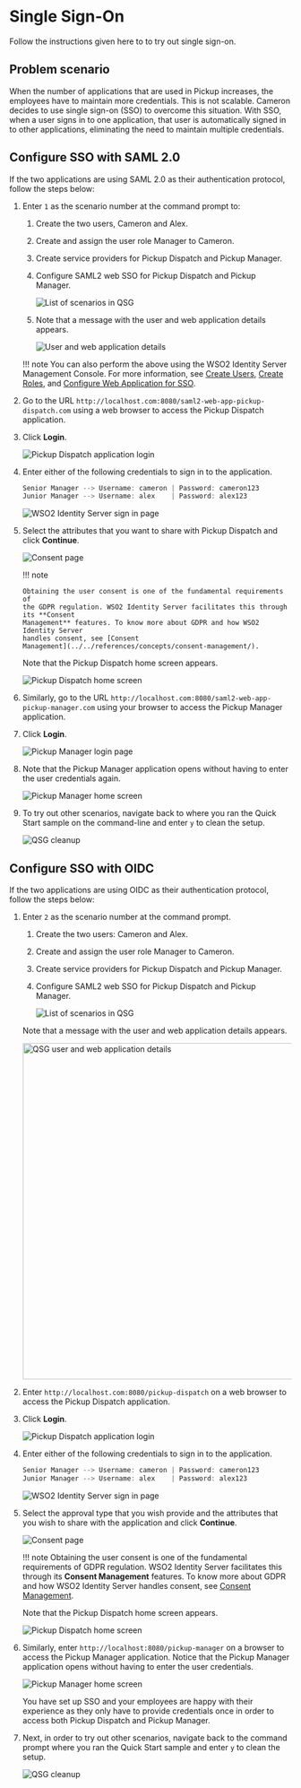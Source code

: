 # Single Sign-On

Follow the instructions given here to to try out single sign-on.

## Problem scenario

When the number of applications that are used in Pickup increases, the
employees have to maintain more credentials. This is not scalable.
Cameron decides to use single sign-on (SSO) to overcome this situation.
With SSO, when a user signs in to one application, that
user is automatically signed in to other applications, eliminating
the need to maintain multiple credentials.

<!-- ![QSG SSO scenario](../../assets/img/get-started/qsg-sso-scenario.png)
 -->


<!-- ![QSG SSO scenario2](../../assets/img/get-started/qsg-sso-scenario2.png) -->


## Configure SSO with SAML 2.0

If the two applications are using SAML 2.0 as their authentication
protocol, follow the steps below:

1.  Enter `1` as the scenario number at the
    command prompt to:

    1.  Create the two users, Cameron and Alex.
    2.  Create and assign the user role Manager to Cameron.
    3.  Create service providers for Pickup Dispatch and Pickup Manager.
    4.  Configure SAML2 web SSO for Pickup Dispatch and Pickup
        Manager.
          
        ![List of scenarios in QSG](../../assets/img/get-started/qsg-configure-sso.png)
        
    5.  Note that a message with the user and web application details
        appears.
          
        ![User and web application details](../../assets/img/get-started/qsg-sso-configure-saml-2.png)


    !!! note
        You can also perform the above using the WSO2 Identity Server Management Console.
        For more information, see [Create Users](../../guides/identity-lifecycles/onboard-overview), [Create Roles](../../guides/identity-lifecycles/add-user-roles/), and [Configure Web Application for SSO](../../guides/login/sso-for-saml/).
    

2.  Go to the URL
    `http://localhost.com:8080/saml2-web-app-pickup-dispatch.com` using
    a web browser to access the Pickup Dispatch application.

3.  Click **Login**.
  
    ![Pickup Dispatch application login](../../assets/img/get-started/qsg-sso-dispatch-login.png)
    
4.  Enter either of the following credentials to sign in to the
    application.

    ``` java
    Senior Manager --> Username: cameron | Password: cameron123
    Junior Manager --> Username: alex    | Password: alex123
    ```

    ![WSO2 Identity Server sign in page](../../assets/img/get-started/qsg-sso-login-credentials.png)

5.  Select the attributes that you want to share with Pickup Dispatch and click
    **Continue**.

    ![Consent page](../../assets/img/get-started/qsg-sso-consent.png)

    !!! note
    
        Obtaining the user consent is one of the fundamental requirements of
        the GDPR regulation. WSO2 Identity Server facilitates this through its **Consent
        Management** features. To know more about GDPR and how WSO2 Identity Server
        handles consent, see [Consent
        Management](../../references/concepts/consent-management/).

    Note that the Pickup Dispatch home screen appears.

    ![Pickup Dispatch home screen](../../assets/img/get-started/qsg-sso-dispatch-home.png)

6.  Similarly, go to the URL
    `http://localhost.com:8080/saml2-web-app-pickup-manager.com` using
    your browser to access the Pickup Manager application.

7.  Click **Login**.
  
    ![Pickup Manager login page](../../assets/img/get-started/qsg-sso-manager-login.png)

8.  Note that the Pickup Manager application opens without having to
    enter the user credentials again.
    
    ![Pickup Manager home screen](../../assets/img/get-started/qsg-sso-manager-home.png)

9.  To try out other scenarios, navigate back to where you ran the Quick
    Start sample on the command-line and enter `y` to clean the setup.
      
    ![QSG cleanup](../../assets/img/get-started/qsg-sso-cleanup.png)

## Configure SSO with OIDC

If the two applications are using OIDC as their authentication protocol,
follow the steps below:

1.  Enter `2` as the scenario number at the command prompt.

    1.  Create the two users: Cameron and Alex.
    2.  Create and assign the user role Manager to Cameron.
    3.  Create service providers for Pickup Dispatch and Pickup Manager.
    4.  Configure SAML2 web SSO for Pickup Dispatch and Pickup Manager.

        ![List of scenarios in QSG](../../assets/img/get-started/qsg-configure-sso.png) 
     
    Note that a message with the user and web application details
    appears.

    <img src="../../assets/img/get-started/qsg-configure-sso-2.png" width="600" alt="QSG user and web application details"/>

2.  Enter `http://localhost.com:8080/pickup-dispatch` on a web browser to access the Pickup Dispatch application.

3.  Click **Login**.
  
    ![Pickup Dispatch application login](../../assets/img/get-started/qsg-sso-dispatch-login.png)
    
4.  Enter either of the following credentials to sign in to the
    application.

    ``` java
    Senior Manager --> Username: cameron | Password: cameron123
    Junior Manager --> Username: alex    | Password: alex123
    ```

    ![WSO2 Identity Server sign in page](../../assets/img/get-started/qsg-sso-login-credentials.png)

5.  Select the approval type that you wish provide and the attributes
    that you wish to share with the application and click **Continue**.
      
    ![Consent page](../../assets/img/get-started/qsg-oidc-consent.png)

    !!! note
        Obtaining the user consent is one of the fundamental requirements of
        GDPR regulation. WSO2 Identity Server facilitates this through its **Consent
        Management** features. To know more about GDPR and how WSO2 Identity Server
        handles consent, see [Consent
        Management](../../references/concepts/consent-management/).
    

    Note that the Pickup Dispatch home screen appears.

    ![Pickup Dispatch home screen](../../assets/img/get-started/qsg-sso-dispatch-home.png)

6.  Similarly, enter `http://localhost:8080/pickup-manager`
    on a browser to access the Pickup Manager application. Notice that
    the Pickup Manager application opens without having to enter the
    user credentials.  
      
    ![Pickup Manager home screen](../../assets/img/get-started/qsg-sso-manager-home.png)
     
    You have set up SSO and your employees are happy with their
    experience as they only have to provide credentials once in order to
    access both Pickup Dispatch and Pickup Manager.

7.  Next, in order to try out other scenarios, navigate back to the
    command prompt where you ran the Quick Start sample and enter
    `y` to clean the setup.
      
    ![QSG cleanup](../../assets/img/get-started/qsg-sso-cleanup.png)
    